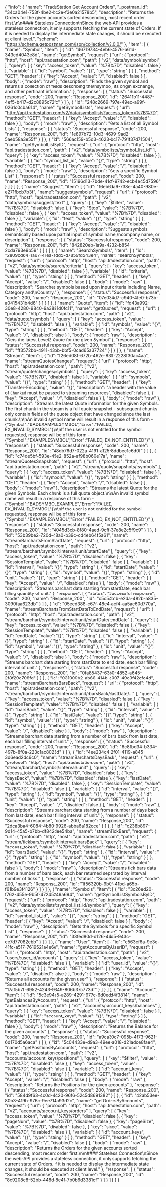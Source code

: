 {
  "info": {
    "name": "TradeStation Get Account Orders",
    "_postman_id": "34ca04e1-753f-4be2-bc2e-f3e0a21578b5",
    "description": "Returns the Orders for the given accounts sorted descending, most recent order first.\n\n#### Stateless Connection\nSince the web-API provides a stateless connection, it only supports fetching the current state of Orders. If it is needed to display the intermediate state changes, it should be executed at client level.",
    "schema": "https://schema.getpostman.com/json/collection/v2.0.0/"
  },
  "item": [
    {
      "name": "Symbol",
      "item": [
        {
          "id": "46719734-4eb6-4576-a61d-343cd4043e8d",
          "name": "getSymbol",
          "request": {
            "url": {
              "protocol": "http",
              "host": "api.tradestation.com",
              "path": [
                "v2",
                "data/symbol/:symbol"
              ],
              "query": [
                {
                  "key": "access_token",
                  "value": "%7B%7D",
                  "disabled": false
                }
              ],
              "variable": [
                {
                  "id": "symbol",
                  "value": "{}",
                  "type": "string"
                }
              ]
            },
            "method": "GET",
            "header": [
              {
                "key": "Accept",
                "value": "*/*",
                "disabled": false
              }
            ],
            "body": {
              "mode": "raw"
            },
            "description": "Finds the given symbol and returns a collection of fields describing the\nsymbol, its origin exchange, and other pertinant information."
          },
          "response": [
            {
              "status": "Successful response",
              "code": 200,
              "name": "Response_200",
              "id": "26411b11-4487-4ef5-b417-d2c8895c72fc"
            }
          ]
        },
        {
          "id": "248c2669-797e-49ec-a99f-0261c0cba614",
          "name": "getSymbolLists",
          "request": {
            "url": "http://api.tradestation.com/v2/data/symbollists?access_token=%7B%7D",
            "method": "GET",
            "header": [
              {
                "key": "Accept",
                "value": "*/*",
                "disabled": false
              }
            ],
            "body": {
              "mode": "raw"
            },
            "description": "Gets a list of all Symbol Lists"
          },
          "response": [
            {
              "status": "Successful response",
              "code": 200,
              "name": "Response_200",
              "id": "1e897b72-10d3-4699-9ad2-5aeb58a3e55f"
            }
          ]
        },
        {
          "id": "566ac159-b5d3-4623-bc17-791f37d71504",
          "name": "getSymbolListByID",
          "request": {
            "url": {
              "protocol": "http",
              "host": "api.tradestation.com",
              "path": [
                "v2",
                "data/symbollists/:symbol_list_id"
              ],
              "query": [
                {
                  "key": "access_token",
                  "value": "%7B%7D",
                  "disabled": false
                }
              ],
              "variable": [
                {
                  "id": "symbol_list_id",
                  "value": "{}",
                  "type": "string"
                }
              ]
            },
            "method": "GET",
            "header": [
              {
                "key": "Accept",
                "value": "*/*",
                "disabled": false
              }
            ],
            "body": {
              "mode": "raw"
            },
            "description": "Gets a specific Symbol List"
          },
          "response": [
            {
              "status": "Successful response",
              "code": 200,
              "name": "Response_200",
              "id": "15196d13-7bde-41cf-9742-ecb4e45d7596"
            }
          ]
        }
      ]
    },
    {
      "name": "Suggest",
      "item": [
        {
          "id": "f6eb6da9-738e-4a40-980e-e271fbcb7b3f",
          "name": "suggestsymbols",
          "request": {
            "url": {
              "protocol": "http",
              "host": "api.tradestation.com",
              "path": [
                "v2",
                "data/symbols/suggest/:text"
              ],
              "query": [
                {
                  "key": "$filter",
                  "value": "%7B%7D",
                  "disabled": false
                },
                {
                  "key": "$top",
                  "value": "%7B%7D",
                  "disabled": false
                },
                {
                  "key": "access_token",
                  "value": "%7B%7D",
                  "disabled": false
                }
              ],
              "variable": [
                {
                  "id": "text",
                  "value": "{}",
                  "type": "string"
                }
              ]
            },
            "method": "GET",
            "header": [
              {
                "key": "Accept",
                "value": "*/*",
                "disabled": false
              }
            ],
            "body": {
              "mode": "raw"
            },
            "description": "Suggests symbols semantically based upon partial input of symbol name,\ncompany name, or description"
          },
          "response": [
            {
              "status": "Successful response",
              "code": 200,
              "name": "Response_200",
              "id": "842820eb-1a9a-4232-b854-2cda793e9b59"
            }
          ]
        }
      ]
    },
    {
      "name": "SearchSymbols",
      "item": [
        {
          "id": "2e09cd64-1a67-41ea-add5-d7859fd543e4",
          "name": "searchSymbols",
          "request": {
            "url": {
              "protocol": "http",
              "host": "api.tradestation.com",
              "path": [
                "v2",
                "data/symbols/search/:criteria"
              ],
              "query": [
                {
                  "key": "access_token",
                  "value": "%7B%7D",
                  "disabled": false
                }
              ],
              "variable": [
                {
                  "id": "criteria",
                  "value": "{}",
                  "type": "string"
                }
              ]
            },
            "method": "GET",
            "header": [
              {
                "key": "Accept",
                "value": "*/*",
                "disabled": false
              }
            ],
            "body": {
              "mode": "raw"
            },
            "description": "Searches symbols based upon input criteria including Name, Category and\nCountry."
          },
          "response": [
            {
              "status": "Successful response",
              "code": 200,
              "name": "Response_200",
              "id": "07e034d7-c940-4fe0-b73b-a0415431b4d6"
            }
          ]
        }
      ]
    },
    {
      "name": "Quote",
      "item": [
        {
          "id": "fd43a992-30e8-4280-9840-9a3881d0fc11",
          "name": "getQuotes",
          "request": {
            "url": {
              "protocol": "http",
              "host": "api.tradestation.com",
              "path": [
                "v2",
                "data/quote/:symbols"
              ],
              "query": [
                {
                  "key": "access_token",
                  "value": "%7B%7D",
                  "disabled": false
                }
              ],
              "variable": [
                {
                  "id": "symbols",
                  "value": "{}",
                  "type": "string"
                }
              ]
            },
            "method": "GET",
            "header": [
              {
                "key": "Accept",
                "value": "*/*",
                "disabled": false
              }
            ],
            "body": {
              "mode": "raw"
            },
            "description": "Gets the latest Level2 Quote for the given Symbol"
          },
          "response": [
            {
              "status": "Successful response",
              "code": 200,
              "name": "Response_200",
              "id": "ff3572bb-4911-43bb-bbf5-0cad65a37724"
            }
          ]
        }
      ]
    },
    {
      "name": "Stream",
      "item": [
        {
          "id": "f26ed08f-672b-462e-83ff-2228f30ac4aa",
          "name": "streamQuotesChanges",
          "request": {
            "url": {
              "protocol": "http",
              "host": "api.tradestation.com",
              "path": [
                "v2",
                "stream/quote/changes/:symbols"
              ],
              "query": [
                {
                  "key": "access_token",
                  "value": "%7B%7D",
                  "disabled": false
                }
              ],
              "variable": [
                {
                  "id": "symbols",
                  "value": "{}",
                  "type": "string"
                }
              ]
            },
            "method": "GET",
            "header": [
              {
                "key": "Transfer-Encoding",
                "value": "{}",
                "description": "a header with the value of `Chunked` must be passed to streaming resources",
                "disabled": false
              },
              {
                "key": "Accept",
                "value": "*/*",
                "disabled": false
              }
            ],
            "body": {
              "mode": "raw"
            },
            "description": "Streams the latest Quote information for the given Symbols. The first chunk in the stream is a full quote snapshot - subsequent chunks only contain fields of the quote object that have changed since the last chunk.\n\nAn invalid symbol name will result in a response of this form - {\"Symbol\":\"BADEXAMPLESYMBOL\",\"Error\":\"FAILED, EX_INVALID_SYMBOL\"}\n\nIf the user is not entitled for the symbol requested, response will be of this form - {\"Symbol\":\"EXAMPLESYMBOL\",\"Error\":\"FAILED, EX_NOT_ENTITLED\"}"
          },
          "response": [
            {
              "status": "Successful response",
              "code": 200,
              "name": "Response_200",
              "id": "48db76d7-022a-4191-a125-8ddbec1c6d0f"
            }
          ]
        },
        {
          "id": "c74de5bf-593e-45e2-852a-af98b060e17a",
          "name": "streamQuotesSnapshots",
          "request": {
            "url": {
              "protocol": "http",
              "host": "api.tradestation.com",
              "path": [
                "v2",
                "stream/quote/snapshots/:symbols"
              ],
              "query": [
                {
                  "key": "access_token",
                  "value": "%7B%7D",
                  "disabled": false
                }
              ],
              "variable": [
                {
                  "id": "symbols",
                  "value": "{}",
                  "type": "string"
                }
              ]
            },
            "method": "GET",
            "header": [
              {
                "key": "Accept",
                "value": "*/*",
                "disabled": false
              }
            ],
            "body": {
              "mode": "raw"
            },
            "description": "Streams the latest Quote for the given Symbols. Each chunk is a full quote object.\n\nAn invalid symbol name will result in a response of this form - {\"Symbol\":\"BADSYMBOLEXAMPLE\",\"Error\":\"FAILED, EX_INVALID_SYMBOL\"}\n\nIf the user is not entitled for the symbol requested, response will be of this form - {\"Symbol\":\"EXAMPLESYMBOL\",\"Error\":\"FAILED, EX_NOT_ENTITLED\"}"
          },
          "response": [
            {
              "status": "Successful response",
              "code": 200,
              "name": "Response_200",
              "id": "4045d3cb-8f80-4aed-9cff-37e8e2c5f9c9"
            }
          ]
        },
        {
          "id": "53b39be2-720d-48a0-b39c-cd4eb64f5a61",
          "name": "streamBarchartsFromStartDate",
          "request": {
            "url": {
              "protocol": "http",
              "host": "api.tradestation.com",
              "path": [
                "v2",
                "stream/barchart/:symbol/:interval/:unit/:startDate"
              ],
              "query": [
                {
                  "key": "access_token",
                  "value": "%7B%7D",
                  "disabled": false
                },
                {
                  "key": "SessionTemplate",
                  "value": "%7B%7D",
                  "disabled": false
                }
              ],
              "variable": [
                {
                  "id": "interval",
                  "value": "{}",
                  "type": "string"
                },
                {
                  "id": "startDate",
                  "value": "{}",
                  "type": "string"
                },
                {
                  "id": "symbol",
                  "value": "{}",
                  "type": "string"
                },
                {
                  "id": "unit",
                  "value": "{}",
                  "type": "string"
                }
              ]
            },
            "method": "GET",
            "header": [
              {
                "key": "Accept",
                "value": "*/*",
                "disabled": false
              }
            ],
            "body": {
              "mode": "raw"
            },
            "description": "Streams barchart data starting from startDate, each bar filling quantity of unit."
          },
          "response": [
            {
              "status": "Successful response",
              "code": 200,
              "name": "Response_200",
              "id": "c5c54b1b-e2da-482b-a835-3090faa623db"
            }
          ]
        },
        {
          "id": "05eed388-c67f-48e4-acf4-aa5ae60d770a",
          "name": "streamBarchartsFromStartDateToEndDate",
          "request": {
            "url": {
              "protocol": "http",
              "host": "api.tradestation.com",
              "path": [
                "v2",
                "stream/barchart/:symbol/:interval/:unit/:startDate/:endDate"
              ],
              "query": [
                {
                  "key": "access_token",
                  "value": "%7B%7D",
                  "disabled": false
                },
                {
                  "key": "SessionTemplate",
                  "value": "%7B%7D",
                  "disabled": false
                }
              ],
              "variable": [
                {
                  "id": "endDate",
                  "value": "{}",
                  "type": "string"
                },
                {
                  "id": "interval",
                  "value": "{}",
                  "type": "string"
                },
                {
                  "id": "startDate",
                  "value": "{}",
                  "type": "string"
                },
                {
                  "id": "symbol",
                  "value": "{}",
                  "type": "string"
                },
                {
                  "id": "unit",
                  "value": "{}",
                  "type": "string"
                }
              ]
            },
            "method": "GET",
            "header": [
              {
                "key": "Accept",
                "value": "*/*",
                "disabled": false
              }
            ],
            "body": {
              "mode": "raw"
            },
            "description": "Streams barchart data starting from startDate to end date, each bar filling interval of unit."
          },
          "response": [
            {
              "status": "Successful response",
              "code": 200,
              "name": "Response_200",
              "id": "0fa85437-63b0-4852-a645-2f8f29e708fd"
            }
          ]
        },
        {
          "id": "031009b2-ab66-414b-a007-49e3f42cfc4d",
          "name": "streamBarchartsBarsBack",
          "request": {
            "url": {
              "protocol": "http",
              "host": "api.tradestation.com",
              "path": [
                "v2",
                "stream/barchart/:symbol/:interval/:unit/:barsBack/:lastDate/..."
              ],
              "query": [
                {
                  "key": "access_token",
                  "value": "%7B%7D",
                  "disabled": false
                },
                {
                  "key": "SessionTemplate",
                  "value": "%7B%7D",
                  "disabled": false
                }
              ],
              "variable": [
                {
                  "id": "barsBack",
                  "value": "{}",
                  "type": "string"
                },
                {
                  "id": "interval",
                  "value": "{}",
                  "type": "string"
                },
                {
                  "id": "lastDate",
                  "value": "{}",
                  "type": "string"
                },
                {
                  "id": "symbol",
                  "value": "{}",
                  "type": "string"
                },
                {
                  "id": "unit",
                  "value": "{}",
                  "type": "string"
                }
              ]
            },
            "method": "GET",
            "header": [
              {
                "key": "Accept",
                "value": "*/*",
                "disabled": false
              }
            ],
            "body": {
              "mode": "raw"
            },
            "description": "Streams barchart data starting from a number of bars back from last date, each bar filling interval of unit."
          },
          "response": [
            {
              "status": "Successful response",
              "code": 200,
              "name": "Response_200",
              "id": "6c8fbd34-b334-497b-8f0a-223c1ac8023d"
            }
          ]
        },
        {
          "id": "4ee234c4-2f01-4119-a845-3d6ead2dc6c0",
          "name": "streamBarchartsDaysBack",
          "request": {
            "url": {
              "protocol": "http",
              "host": "api.tradestation.com",
              "path": [
                "v2",
                "stream/barchart/:symbol/:interval/:unit"
              ],
              "query": [
                {
                  "key": "access_token",
                  "value": "%7B%7D",
                  "disabled": false
                },
                {
                  "key": "daysBack",
                  "value": "%7B%7D",
                  "disabled": false
                },
                {
                  "key": "lastDate",
                  "value": "%7B%7D",
                  "disabled": false
                },
                {
                  "key": "SessionTemplate",
                  "value": "%7B%7D",
                  "disabled": false
                }
              ],
              "variable": [
                {
                  "id": "interval",
                  "value": "{}",
                  "type": "string"
                },
                {
                  "id": "symbol",
                  "value": "{}",
                  "type": "string"
                },
                {
                  "id": "unit",
                  "value": "{}",
                  "type": "string"
                }
              ]
            },
            "method": "GET",
            "header": [
              {
                "key": "Accept",
                "value": "*/*",
                "disabled": false
              }
            ],
            "body": {
              "mode": "raw"
            },
            "description": "Streams barchart data starting from a number of days back from last date, each bar filling interval of unit."
          },
          "response": [
            {
              "status": "Successful response",
              "code": 200,
              "name": "Response_200",
              "id": "2dca3ba4-6084-4b80-9926-abba6a182cce"
            }
          ]
        },
        {
          "id": "c238b897-9d14-45a5-b7bb-df842dee54ba",
          "name": "streamTickBars",
          "request": {
            "url": {
              "protocol": "http",
              "host": "api.tradestation.com",
              "path": [
                "v2",
                "stream/tickbars/:symbol/:interval/:barsBack"
              ],
              "query": [
                {
                  "key": "access_token",
                  "value": "%7B%7D",
                  "disabled": false
                }
              ],
              "variable": [
                {
                  "id": "barsBack",
                  "value": "{}",
                  "type": "string"
                },
                {
                  "id": "interval",
                  "value": "{}",
                  "type": "string"
                },
                {
                  "id": "symbol",
                  "value": "{}",
                  "type": "string"
                }
              ]
            },
            "method": "GET",
            "header": [
              {
                "key": "Accept",
                "value": "*/*",
                "disabled": false
              }
            ],
            "body": {
              "mode": "raw"
            },
            "description": "Streams tick bars data from a number of bars back, each bar returned separated by interval number of ticks."
          },
          "response": [
            {
              "status": "Successful response",
              "code": 200,
              "name": "Response_200",
              "id": "1f56320b-9b0f-41bd-a65b-f61b9e3f4126"
            }
          ]
        }
      ]
    },
    {
      "name": "Symbols",
      "item": [
        {
          "id": "3c26ed20-f762-455e-9b5f-47245249a694",
          "name": "getSymbolListSymbolsByID",
          "request": {
            "url": {
              "protocol": "http",
              "host": "api.tradestation.com",
              "path": [
                "v2",
                "data/symbollists/:symbol_list_id/symbols"
              ],
              "query": [
                {
                  "key": "access_token",
                  "value": "%7B%7D",
                  "disabled": false
                }
              ],
              "variable": [
                {
                  "id": "symbol_list_id",
                  "value": "{}",
                  "type": "string"
                }
              ]
            },
            "method": "GET",
            "header": [
              {
                "key": "Accept",
                "value": "*/*",
                "disabled": false
              }
            ],
            "body": {
              "mode": "raw"
            },
            "description": "Gets the Symbols for a specific Symbol List"
          },
          "response": [
            {
              "status": "Successful response",
              "code": 200,
              "name": "Response_200",
              "id": "33fed80d-d126-44d5-943c-ee7d77082ebb"
            }
          ]
        }
      ]
    },
    {
      "name": "User",
      "item": [
        {
          "id": "e563cf6a-9e3e-41fc-a517-7619521a4e6e",
          "name": "getAccountsByUserID",
          "request": {
            "url": {
              "protocol": "http",
              "host": "api.tradestation.com",
              "path": [
                "v2",
                "users/:user_id/accounts"
              ],
              "query": [
                {
                  "key": "access_token",
                  "value": "%7B%7D",
                  "disabled": false
                }
              ],
              "variable": [
                {
                  "id": "user_id",
                  "value": "{}",
                  "type": "string"
                }
              ]
            },
            "method": "GET",
            "header": [
              {
                "key": "Accept",
                "value": "*/*",
                "disabled": false
              }
            ],
            "body": {
              "mode": "raw"
            },
            "description": "Returns all accounts for the given user"
          },
          "response": [
            {
              "status": "Successful response",
              "code": 200,
              "name": "Response_200",
              "id": "17af5b7f-6952-4243-9349-806b37c773df"
            }
          ]
        }
      ]
    },
    {
      "name": "Account",
      "item": [
        {
          "id": "5c3e94a5-a289-4291-977c-6d0edd4f3814",
          "name": "getBalancesByAccounts",
          "request": {
            "url": {
              "protocol": "http",
              "host": "api.tradestation.com",
              "path": [
                "v2",
                "accounts/:account_keys/balances"
              ],
              "query": [
                {
                  "key": "access_token",
                  "value": "%7B%7D",
                  "disabled": false
                }
              ],
              "variable": [
                {
                  "id": "account_keys",
                  "value": "{}",
                  "type": "string"
                }
              ]
            },
            "method": "GET",
            "header": [
              {
                "key": "Accept",
                "value": "*/*",
                "disabled": false
              }
            ],
            "body": {
              "mode": "raw"
            },
            "description": "Returns the Balance for the given accounts"
          },
          "response": [
            {
              "status": "Successful response",
              "code": 200,
              "name": "Response_200",
              "id": "a9ca30c7-095b-4f73-9621-6d170d5a6aca"
            }
          ]
        },
        {
          "id": "5c04433e-d9a3-49ee-a018-d21adce8fae4",
          "name": "getPositionsByAccounts",
          "request": {
            "url": {
              "protocol": "http",
              "host": "api.tradestation.com",
              "path": [
                "v2",
                "accounts/:account_keys/positions"
              ],
              "query": [
                {
                  "key": "$filter",
                  "value": "%7B%7D",
                  "disabled": false
                },
                {
                  "key": "access_token",
                  "value": "%7B%7D",
                  "disabled": false
                }
              ],
              "variable": [
                {
                  "id": "account_keys",
                  "value": "{}",
                  "type": "string"
                }
              ]
            },
            "method": "GET",
            "header": [
              {
                "key": "Accept",
                "value": "*/*",
                "disabled": false
              }
            ],
            "body": {
              "mode": "raw"
            },
            "description": "Returns the Positions for the given accounts"
          },
          "response": [
            {
              "status": "Successful response",
              "code": 200,
              "name": "Response_200",
              "id": "584d9f63-4c0d-4420-96f6-52c5d8691382"
            }
          ]
        },
        {
          "id": "42ab53ee-80b3-419b-976c-9ee714a93d2c",
          "name": "getOrdersByAccounts",
          "request": {
            "url": {
              "protocol": "http",
              "host": "api.tradestation.com",
              "path": [
                "v2",
                "accounts/:account_keys/orders"
              ],
              "query": [
                {
                  "key": "access_token",
                  "value": "%7B%7D",
                  "disabled": false
                },
                {
                  "key": "pageNum",
                  "value": "%7B%7D",
                  "disabled": false
                },
                {
                  "key": "pageSize",
                  "value": "%7B%7D",
                  "disabled": false
                },
                {
                  "key": "since",
                  "value": "%7B%7D",
                  "disabled": false
                }
              ],
              "variable": [
                {
                  "id": "account_keys",
                  "value": "{}",
                  "type": "string"
                }
              ]
            },
            "method": "GET",
            "header": [
              {
                "key": "Accept",
                "value": "*/*",
                "disabled": false
              }
            ],
            "body": {
              "mode": "raw"
            },
            "description": "Returns the Orders for the given accounts sorted descending, most recent order first.\n\n#### Stateless Connection\nSince the web-API provides a stateless connection, it only supports fetching the current state of Orders. If it is needed to display the intermediate state changes, it should be executed at client level."
          },
          "response": [
            {
              "status": "Successful response",
              "code": 200,
              "name": "Response_200",
              "id": "8c9208c8-52bb-448d-8e4f-7b0b6d3381cf"
            }
          ]
        }
      ]
    }
  ]
}